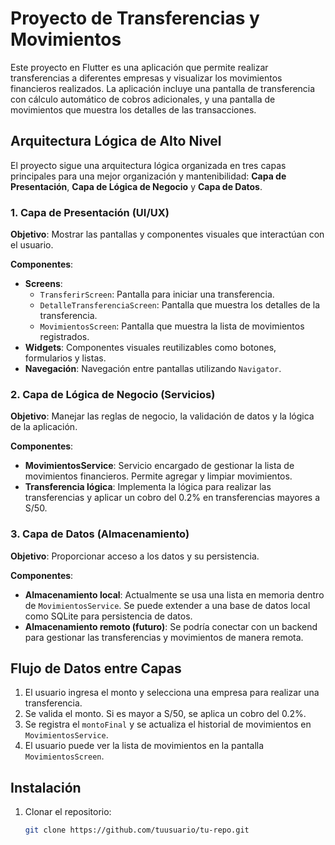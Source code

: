 # Proyecto de Transferencias y Movimientos

Este proyecto en Flutter es una aplicación que permite realizar transferencias a diferentes empresas y visualizar los movimientos financieros realizados. La aplicación incluye una pantalla de transferencia con cálculo automático de cobros adicionales, y una pantalla de movimientos que muestra los detalles de las transacciones.

## Arquitectura Lógica de Alto Nivel

El proyecto sigue una arquitectura lógica organizada en tres capas principales para una mejor organización y mantenibilidad: **Capa de Presentación**, **Capa de Lógica de Negocio** y **Capa de Datos**.

### 1. Capa de Presentación (UI/UX)

**Objetivo**: Mostrar las pantallas y componentes visuales que interactúan con el usuario.

**Componentes**:
- **Screens**:
  - `TransferirScreen`: Pantalla para iniciar una transferencia.
  - `DetalleTransferenciaScreen`: Pantalla que muestra los detalles de la transferencia.
  - `MovimientosScreen`: Pantalla que muestra la lista de movimientos registrados.
- **Widgets**: Componentes visuales reutilizables como botones, formularios y listas.
- **Navegación**: Navegación entre pantallas utilizando `Navigator`.

### 2. Capa de Lógica de Negocio (Servicios)

**Objetivo**: Manejar las reglas de negocio, la validación de datos y la lógica de la aplicación.

**Componentes**:
- **MovimientosService**: Servicio encargado de gestionar la lista de movimientos financieros. Permite agregar y limpiar movimientos.
- **Transferencia lógica**: Implementa la lógica para realizar las transferencias y aplicar un cobro del 0.2% en transferencias mayores a S/50.

### 3. Capa de Datos (Almacenamiento)

**Objetivo**: Proporcionar acceso a los datos y su persistencia.

**Componentes**:
- **Almacenamiento local**: Actualmente se usa una lista en memoria dentro de `MovimientosService`. Se puede extender a una base de datos local como SQLite para persistencia de datos.
- **Almacenamiento remoto (futuro)**: Se podría conectar con un backend para gestionar las transferencias y movimientos de manera remota.

## Flujo de Datos entre Capas

1. El usuario ingresa el monto y selecciona una empresa para realizar una transferencia.
2. Se valida el monto. Si es mayor a S/50, se aplica un cobro del 0.2%.
3. Se registra el `montoFinal` y se actualiza el historial de movimientos en `MovimientosService`.
4. El usuario puede ver la lista de movimientos en la pantalla `MovimientosScreen`.


## Instalación

1. Clonar el repositorio:
   ```bash
   git clone https://github.com/tuusuario/tu-repo.git
